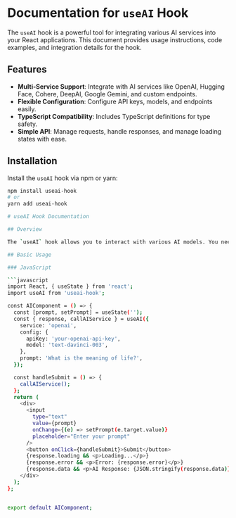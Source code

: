 # Documentation for `useAI` Hook

The `useAI` hook is a powerful tool for integrating various AI services into your React applications. This document provides usage instructions, code examples, and integration details for the hook.

## Features

- **Multi-Service Support**: Integrate with AI services like OpenAI, Hugging Face, Cohere, DeepAI, Google Gemini, and custom endpoints.
- **Flexible Configuration**: Configure API keys, models, and endpoints easily.
- **TypeScript Compatibility**: Includes TypeScript definitions for type safety.
- **Simple API**: Manage requests, handle responses, and manage loading states with ease.

## Installation

Install the `useAI` hook via npm or yarn:

```bash
npm install useai-hook
# or
yarn add useai-hook

# useAI Hook Documentation

## Overview

The `useAI` hook allows you to interact with various AI models. You need to specify the service, configure it with necessary credentials, and provide a prompt or input. The hook returns an object with the current response, error, and loading state, and a function to trigger the API call.

## Basic Usage

### JavaScript

```javascript
import React, { useState } from 'react';
import useAI from 'useai-hook';

const AIComponent = () => {
  const [prompt, setPrompt] = useState('');
  const { response, callAIService } = useAI({
    service: 'openai',
    config: {
      apiKey: 'your-openai-api-key',
      model: 'text-davinci-003',
    },
    prompt: 'What is the meaning of life?',
  });

  const handleSubmit = () => {
    callAIService();
  };
  return (
    <div>
      <input
        type="text"
        value={prompt}
        onChange={(e) => setPrompt(e.target.value)}
        placeholder="Enter your prompt"
      />
      <button onClick={handleSubmit}>Submit</button>
      {response.loading && <p>Loading...</p>}
      {response.error && <p>Error: {response.error}</p>}
      {response.data && <p>AI Response: {JSON.stringify(response.data)}</p>}
    </div>
  );
};


export default AIComponent;



